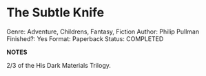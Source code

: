 # The Subtle Knife

Genre: Adventure, Childrens, Fantasy, Fiction
Author: Philip Pullman 
Finished?: Yes
Format: Paperback
Status: COMPLETED

**NOTES**

2/3 of the His Dark Materials Trilogy.
